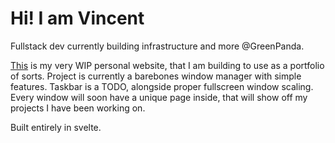 # Hi! I am Vincent

Fullstack dev currently building infrastructure and more @GreenPanda.

[This](https://vincentsmid.xyz) is my very WIP personal website, that I am building to use as a portfolio of sorts. Project is currently a barebones window manager with simple features. Taskbar is a TODO, alongside proper fullscreen window scaling. Every window will soon have a unique page inside, that will show off my projects I have been working on.

Built entirely in svelte.
